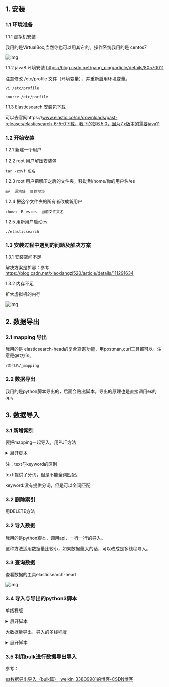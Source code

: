 ## 1. 安装

### 1.1 环境准备

1.1.1 虚拟机安装

我用的是VirtualBox,当然你也可以用其它的。操作系统我用的是 centos7

![img](https://pica.zhimg.com/80/v2-3b4cb6a32c9b743a2072cb06f5735173_720w.jpg?source=d16d100b)






1.1.2 java8 环境安装 https://blog.csdn.net/pang_ping/article/details/80570011

注意修改 /etc/profile 文件（环境变量），并重新启用环境变量。

```
vi /etc/profile

source /etc/porfile
```

1.1.3 Elasticsearch 安装包下载

可以去官网https://www.elastic.co/cn/downloads/past-releases/elasticsearch-6-5-0下载，我下的是6.5.0，因为7.x版本的需要java11

### 1.2 开始安装

1.2.1 新建一个用户

1.2.2 root 用户解压安装包

```
tar -zxvf 包名
```

1.2.3 root 用户把解压之后的文件夹，移动到/home/你的用户名/es

```
mv  源地址  目的地址
```

1.2.4 把这个文件夹的所有者改成新用户

```
chown -R es:es  当前文件夹名
```

1.2.5 用新用户启动es

```
./elasticsearch
```

### 1.3 安装过程中遇到的问题及解决方案

1.3.1 安装空间不足

解决方案是扩容：参考 https://blog.csdn.net/xiaoxiangzi520/article/details/111291634

1.3.2 内存不足

扩大虚拟机的内存

![img](https://pica.zhimg.com/80/v2-8c0ca4e957430186d1cbd366b84eadfb_720w.jpg?source=d16d100b)






## 2. 数据导出

### 2.1 mapping 导出

我用的是  elasticsearch-head的复合查询功能，用postman,curl工具都可以。注意是get方法。

```
/索引名/_mapping
```

### 2.2 数据导出

我用的是python脚本导出的，后面会贴出脚本。导出的原理也是直接调用es的api。

## 3. 数据导入

### 3.1 新增索引

要把mapping一起导入，用PUT方法
<details>
<summary>展开脚本</summary>
<pre><code>
/索引名

{
  "mappings": {
    "tbtp_exam_people_rel": {
      "properties": {
        "@timestamp": {
          "type": "date"
        },
        "@version": {
          "type": "text",
          "fields": {
            "keyword": {
              "type": "keyword",
              "ignore_above": 256
            }
          }
        },
        "client_id": {
          "type": "keyword"
        },
        "course_durations": {
          "type": "double"
        },
        "course_hours": {
          "type": "double"
        },
        "del": {
          "type": "keyword"
        },
        "exam_count": {
          "type": "text"
        },
        "exam_id": {
          "type": "keyword"
        },
        "exam_name": {
          "type": "text",
          "fields": {
            "keyword": {
              "type": "keyword",
              "ignore_above": 256
            }
          }
        },
        "exam_time": {
          "type": "date",
          "format": "yyyy-MM-dd HH:mm:ss"
        },
        "hash": {
          "type": "keyword"
        },
        "id": {
          "type": "keyword"
        },
        "org_id": {
          "type": "text",
          "fields": {
            "keyword": {
              "type": "keyword",
              "ignore_above": 256
            }
          }
        },
        "playback_progress": {
          "type": "integer"
        },
        "query": {
          "properties": {
            "match_all": {
              "type": "object"
            }
          }
        },
        "real_name": {
          "type": "text"
        },
        "reserve_field1": {
          "type": "keyword"
        },
        "reserve_field2": {
          "type": "keyword"
        },
        "reserve_field3": {
          "type": "keyword"
        },
        "score": {
          "type": "double"
        },
        "source_client": {
          "type": "text"
        },
        "source_sys": {
          "type": "keyword"
        },
        "use_time": {
          "type": "integer",
          "index": false
        },
        "user_0826": {
          "type": "double"
        },
        "user_name": {
          "type": "text"
        },
        "year": {
          "type": "long"
        }
      }
    }
  }
}
</code></pre>
</details>

注：text与keyword的区别

text:提供了分词，但是不能全词匹配。

keyword:没有提供分词，但是可以全词匹配

### 3.2 删除索引

用DELETE方法

### 3.2 导入数据

我用的是python脚本，调用api，一行一行的导入。

这种方法适用数据量比较小，如果数据量大的话，可以改成是多线程导入。

### 3.3 查询数据

查看数据的工具elasticsearch-head

![img](https://pica.zhimg.com/80/v2-91bad32d8ae9f6bd5d8ce634627aa81c_720w.jpg?source=d16d100b)






### 3.4 导入与导出的python3脚本

单线程版
<details>
<summary>展开脚本</summary>
<pre><code>
import json
import os
import sys
import time
import urllib.request

class exportEsData():
    size = 10000
    dirs = "C:\\Users\\abc\\Desktop\\es导入导出\\"  #保存数据的目录
    def __init__(self, url, index, type):
        self.url = url + "/" + index + "/" + type + "/_search"
        self.index = index
        self.type = type

    def exportData(self):
        print("export data begin...")
        begin = time.time()
        try:
            os.remove(self.dirs + self.index + "_" + self.type + ".json")
        except:
            fp = open(self.dirs + self.index + "_" + self.type + ".json", 'w', encoding='utf-8')
        msg = urllib.request.urlopen(self.url).read()
        print(msg)
        obj = json.loads(msg)
        num = obj["hits"]["total"]
        start = 0
        end = int(num / self.size) + 1
        while (start < end):
            msg = urllib.request.urlopen(self.url + "?from=" + str(start * self.size) + "&size=" + str(self.size)).read()
            self.writeFile(msg)
            start = start + 1
        print("export data end!!!\n\t total consuming time:" + str(time.time() - begin) + "s")

    def writeFile(self, msg):
        obj = json.loads(msg)
        vals = obj["hits"]["hits"]
        try:
            f = open(self.dirs+self.index + "_" + self.type + ".json", "a", encoding='utf-8')
            for val in vals:
                a = json.dumps(val["_source"], ensure_ascii=False)
                f.write(a + "\n")
        finally:
            f.flush()
            f.close()


class importEsData():
    dirs = "C:\\Users\\adb\\Desktop\\es导入导出\\"
    def __init__(self, url, index, type):
        self.url = url + "/" + index + "/" + type
        self.index = index
        self.type = type

    def importData(self):
        print("import data begin...")
        begin = time.time()
        try:
            f = open(self.dirs+self.index + "_" + self.type + ".json", "r",encoding='utf-8')
            i = 0
            for line in f:
                i = i + 1
                print(i)
                self.post(line.encode("utf-8"))
        finally:
            f.close()
        print("import data end!!!\n\t total consuming time:" + str(time.time() - begin) + "s")

    def post(self, data):
        req = urllib.request.Request(self.url, data, {"Content-Type": "application/json; charset=UTF-8"})
        urllib.request.urlopen(req)


if __name__ == '__main__':
    index = "****" #索引名
    type = "***"  
    exportEsData("http://*****:9200", index, type).exportData()  #导出数据
    
    importEsData("http://****:9200", index, type).importData()  #导入数据
</code></pre>
</details>


大数据量导出，导入的多线程版
<details>
<summary>展开脚本</summary>
<pre><code>
import json
import threading
import time
import urllib.request
from pip._vendor import requests
from concurrent.futures import ThreadPoolExecutor

def get_all_es_data(host,index,type):
    dirs = "C:\\Users\\**\\Desktop\\es导入导出\\"
    query = {}
    host = host + "/"
    i = 0
    # 每次取的数据量
    size = 10000
    scroll_id = None
    try:
        while size == 10000:
            if not scroll_id:
                query["size"] = size
                curr_url = host+index+"/"+type+"/" + '_search?scroll=1m'
                response = requests.post(curr_url, json.dumps(query), headers={'content-type': 'application/json'})
            else:
                curr_url = host + '_search/scroll?scroll=1m&scroll_id=' + scroll_id
                response = requests.get(curr_url)
            if response:
                response = json.loads(response.text)
                scroll_id = response['_scroll_id']
                response_data = [doc["_source"] for doc in response['hits']['hits']]
                size = len(response_data)
                print("import data begin..."+str(size))
                try:
                    f = open(dirs + index + "_" + type + "_"+str(i)+".json", "a", encoding='utf-8')
                    for val in response_data:
                        a = json.dumps(val, ensure_ascii=False)
                        f.write(a + "\n")
                    i = i + 1
                finally:
                    f.flush()
                    f.close()

    except Exception as err:
        pass
class myThread (threading.Thread):
    def __init__(self, name,host,index,type):
        threading.Thread.__init__(self)
        self.name = name
        self.host = host
        self.index = index
        self.type = type
    def run(self):
        importEsData(self.host, self.index, self.type,self.name).importData()

class importEsData():
    dirs = "C:\\Users\\**\\Desktop\\es导入导出\\"
    def __init__(self, url, index, type, name):
        self.url = url + "/" + index + "/" + type
        self.index = index
        self.type = type
        self.name = name

    def importData(self):
        print("import data begin...")
        begin = time.time()
        try:
            f = open(self.dirs+self.index + "_" + self.type + "_" + self.name +".json", "r",encoding='utf-8')
            i = 0
            for line in f:
                i = i + 1
                print("tread"+self.name+"--------"+str(i)+"\n")
                self.post(line.encode("utf-8"))
        finally:
            f.close()
        print("import data end!!!\n\t total consuming time:" + str(time.time() - begin) + "s")

    def post(self, data):
        req = urllib.request.Request(self.url, data, {"Content-Type": "application/json; charset=UTF-8"})
        urllib.request.urlopen(req)

if __name__ == '__main__':
    index = "****"
    type = "***"
    host = "http://***:9200"
    # host = "http://***:9200"
    # thread0 = myThread(0,host,index,type)
    # thread1 = myThread(1,host,index,type)
    # thread0.start()
    # thread1.start()
    # thread0.join()
    # thread1.join()
    # get_all_es_data(host,index,type)

    thread_pool = ThreadPoolExecutor(100)
    futures = []
    for i in range(68):
        thread = myThread(i,host,index,type)
        # sumit(方法名，参数)
        future1 = thread_pool.submit(thread.run)
        futures.append(future1)


    def get_call_back(future):
        # 监听任务执行结果，当前线程一直阻塞知道有结果，但是不阻塞主线程
        print(future.result())


    for future in futures:
        # 添加监听
        future.add_done_callback(get_call_back)

    print('main thread')
    thread_pool.shutdown()
</code></pre>
</details>

### 3.5 利用bulk进行数据导出导入

参考：

[es数据导出导入（bulk篇）_weixin_33809981的博客-CSDN博客](https://blog.csdn.net/weixin_33809981/article/details/91537155)